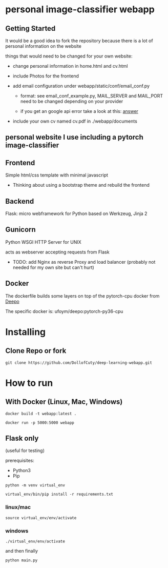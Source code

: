# personal image-classifier webapp

## Getting Started

It would be a good idea to fork the repository because there is a lot of personal information on the website 

things that would need to be changed for your own website: 

- change personal information in home.html and cv.html 

- include Photos for the frontend

- add email configuration under webapp/static/conf/email_conf.py

    - format: see email_conf_example.py, MAIL_SERVER and MAIL_PORT need to be changed depending on your provider

    - if you get an google api error take a look at this: [answer](https://stackoverflow.com/questions/37058567/configure-flask-mail-to-use-gmail)

- include your own cv named cv.pdf in ./webapp/documents

## personal website I use including a pytorch image-classifier

## Frontend

Simple html/css template with minimal javascript 
    
- Thinking about using a bootstrap theme and rebuild the frontend

## Backend

Flask: micro webframework for Python based on Werkzeug, Jinja 2

## Gunicorn

Python WSGI HTTP Server for UNIX

acts as webserver accepting requests from Flask

- TODO: add Nginx as reverse Proxy and load balancer (probably not needed for my own site but can't hurt)

## Docker 

The dockerfile builds some layers on top of the pytorch-cpu docker from [Deepo](https://github.com/ufoym/deepo) 

The specific docker is: ufoym/deepo:pytorch-py36-cpu

# Installing

## Clone Repo or fork
```
git clone https://github.com/DollofCuty/deep-learning-webapp.git
```

# How to run

## With Docker (Linux, Mac, Windows)

```
docker build -t webapp:latest .
```
```
docker run -p 5000:5000 webapp
```

## Flask only

(useful for testing)

prerequisites:

- Python3
- Pip

```
python -m venv virtual_env
```

```
virtual_env/bin/pip install -r requirements.txt
```

### linux/mac

```
source virtual_env/env/activate
```

### windows 

```
./virtual_env/env/activate
```

and then finally

```
python main.py
```